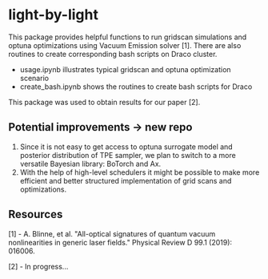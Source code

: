 # light-by-light

This package provides helpful functions to run gridscan simulations and optuna optimizations using Vacuum Emission solver [1]. There are also routines to create corresponding bash scripts on Draco cluster. 

- usage.ipynb illustrates typical gridscan and optuna optimization scenario
- create_bash.ipynb shows the routines to create bash scripts for Draco

This package was used to obtain results for our paper [2].

## Potential improvements -> new repo
1. Since it is not easy to get access to optuna surrogate model and posterior distribution of TPE sampler, we plan to switch to a more versatile Bayesian library: BoTorch and Ax.
2. With the help of high-level schedulers it might be possible to make more efficient and better structured implementation of grid scans and optimizations.


## Resources
[1] - A. Blinne, et al. "All-optical signatures of quantum vacuum nonlinearities in generic laser fields." Physical Review D 99.1 (2019): 016006.

[2] - In progress...
